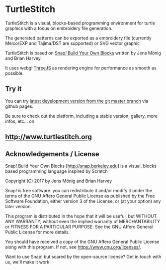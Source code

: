 # TurtleStitch

TurtleStitch is a visual, blocks-based programming environment for turtle graphics with a focus on 
embroidery file generation. 

The generated patterns can be exported as a embroidery file (currently Melco/EXP and Tajima/DST are supported) or SVG vector graphic

TurtleStitch is based on [Snap<i>!</i> Build Your Own Blocks](http://snap.berkeley.edu) written by Jens Mönig and Brian Harvey.

It uses webgl [ThreeJS](http://threejs.org) as rendering engine for performance as smooth as possible.


## Try it

You can try [latest development version from the git master branch](https://backface.github.io/turtlestitch/) via github pages.

Be sure to check out the platform, including a stable version, gallery, more infos, etc... on

## http://www.turtlestitch.org



## Acknowledgements / License

Snap! Build Your Own Blocks [http://snap.berkeley.edu] is a 
visual, blocks based programming language inspired by Scratch


Copyright (C) 2017 by Jens Mönig and Brian Harvey

Snap! is free software: you can redistribute it and/or modify
it under the terms of the GNU Affero General Public License as
published by the Free Software Foundation, either version 3 of
the License, or (at your option) any later version.

This program is distributed in the hope that it will be useful,
but WITHOUT ANY WARRANTY; without even the implied warranty of
MERCHANTABILITY or FITNESS FOR A PARTICULAR PURPOSE.  See the
GNU Affero General Public License for more details.

You should have received a copy of the GNU Affero General Public License
along with this program. If not, see <https://www.gnu.org/licenses/>.

Want to use Snap! but scared by the open-source license? Get in touch with us,
we'll make it work.
